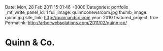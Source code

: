 Date: Mon, 28 Feb 2011 15:01:46 +0000
Categories: portfolio
_mf_write_panel_id: 1
full_image: quinnconewsroom.jpg
thumb_image: quinn.jpg
site_link: http://quinnandco.com
year: 2010
featured_project: true
Permalink: http://arborwebsolutions.com/2011/02/quinn-co/

# Quinn & Co.


